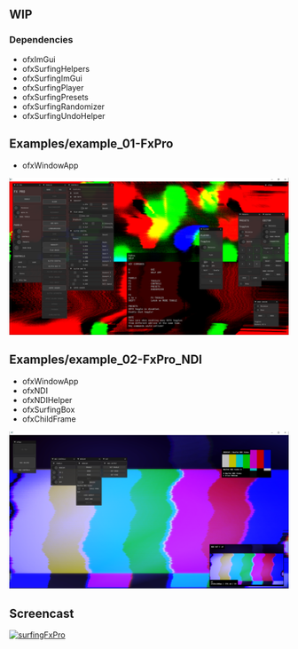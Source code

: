 ## WIP

### Dependencies
- ofxImGui
- ofxSurfingHelpers
- ofxSurfingImGui
- ofxSurfingPlayer
- ofxSurfingPresets
- ofxSurfingRandomizer
- ofxSurfingUndoHelper


## Examples/example_01-FxPro
- ofxWindowApp

![](Capture.PNG)


## Examples/example_02-FxPro_NDI
- ofxWindowApp
- ofxNDI
- ofxNDIHelper
- ofxSurfingBox
- ofxChildFrame

![](Examples/example_02-FxPro_NDI/Capture.PNG)


## Screencast
[![surfingFxPro](https://youtube-md.vercel.app/45knSjIz0js/1280/720)](https://www.youtube.com/watch?v=45knSjIz0js)
